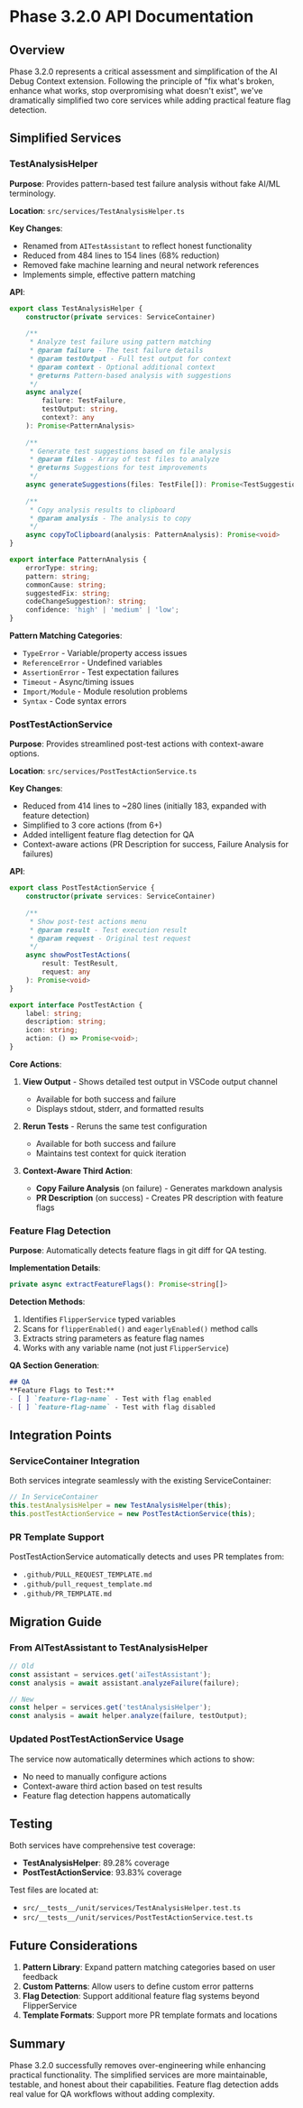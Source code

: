 # Phase 3.2.0 API Documentation

## Overview

Phase 3.2.0 represents a critical assessment and simplification of the AI Debug Context extension. Following the principle of "fix what's broken, enhance what works, stop overpromising what doesn't exist", we've dramatically simplified two core services while adding practical feature flag detection.

## Simplified Services

### TestAnalysisHelper

**Purpose**: Provides pattern-based test failure analysis without fake AI/ML terminology.

**Location**: `src/services/TestAnalysisHelper.ts`

**Key Changes**:
- Renamed from `AITestAssistant` to reflect honest functionality
- Reduced from 484 lines to 154 lines (68% reduction)
- Removed fake machine learning and neural network references
- Implements simple, effective pattern matching

**API**:

```typescript
export class TestAnalysisHelper {
    constructor(private services: ServiceContainer)
    
    /**
     * Analyze test failure using pattern matching
     * @param failure - The test failure details
     * @param testOutput - Full test output for context
     * @param context - Optional additional context
     * @returns Pattern-based analysis with suggestions
     */
    async analyze(
        failure: TestFailure, 
        testOutput: string, 
        context?: any
    ): Promise<PatternAnalysis>
    
    /**
     * Generate test suggestions based on file analysis
     * @param files - Array of test files to analyze
     * @returns Suggestions for test improvements
     */
    async generateSuggestions(files: TestFile[]): Promise<TestSuggestion[]>
    
    /**
     * Copy analysis results to clipboard
     * @param analysis - The analysis to copy
     */
    async copyToClipboard(analysis: PatternAnalysis): Promise<void>
}

export interface PatternAnalysis {
    errorType: string;
    pattern: string;
    commonCause: string;
    suggestedFix: string;
    codeChangeSuggestion?: string;
    confidence: 'high' | 'medium' | 'low';
}
```

**Pattern Matching Categories**:
- `TypeError` - Variable/property access issues
- `ReferenceError` - Undefined variables
- `AssertionError` - Test expectation failures
- `Timeout` - Async/timing issues
- `Import/Module` - Module resolution problems
- `Syntax` - Code syntax errors

### PostTestActionService

**Purpose**: Provides streamlined post-test actions with context-aware options.

**Location**: `src/services/PostTestActionService.ts`

**Key Changes**:
- Reduced from 414 lines to ~280 lines (initially 183, expanded with feature detection)
- Simplified to 3 core actions (from 6+)
- Added intelligent feature flag detection for QA
- Context-aware actions (PR Description for success, Failure Analysis for failures)

**API**:

```typescript
export class PostTestActionService {
    constructor(private services: ServiceContainer)
    
    /**
     * Show post-test actions menu
     * @param result - Test execution result
     * @param request - Original test request
     */
    async showPostTestActions(
        result: TestResult, 
        request: any
    ): Promise<void>
}

export interface PostTestAction {
    label: string;
    description: string;
    icon: string;
    action: () => Promise<void>;
}
```

**Core Actions**:

1. **View Output** - Shows detailed test output in VSCode output channel
   - Available for both success and failure
   - Displays stdout, stderr, and formatted results

2. **Rerun Tests** - Reruns the same test configuration
   - Available for both success and failure
   - Maintains test context for quick iteration

3. **Context-Aware Third Action**:
   - **Copy Failure Analysis** (on failure) - Generates markdown analysis
   - **PR Description** (on success) - Creates PR description with feature flags

### Feature Flag Detection

**Purpose**: Automatically detects feature flags in git diff for QA testing.

**Implementation Details**:

```typescript
private async extractFeatureFlags(): Promise<string[]>
```

**Detection Methods**:
1. Identifies `FlipperService` typed variables
2. Scans for `flipperEnabled()` and `eagerlyEnabled()` method calls
3. Extracts string parameters as feature flag names
4. Works with any variable name (not just `FlipperService`)

**QA Section Generation**:
```markdown
## QA
**Feature Flags to Test:**
- [ ] `feature-flag-name` - Test with flag enabled
- [ ] `feature-flag-name` - Test with flag disabled
```

## Integration Points

### ServiceContainer Integration

Both services integrate seamlessly with the existing ServiceContainer:

```typescript
// In ServiceContainer
this.testAnalysisHelper = new TestAnalysisHelper(this);
this.postTestActionService = new PostTestActionService(this);
```

### PR Template Support

PostTestActionService automatically detects and uses PR templates from:
- `.github/PULL_REQUEST_TEMPLATE.md`
- `.github/pull_request_template.md`
- `.github/PR_TEMPLATE.md`

## Migration Guide

### From AITestAssistant to TestAnalysisHelper

```typescript
// Old
const assistant = services.get('aiTestAssistant');
const analysis = await assistant.analyzeFailure(failure);

// New
const helper = services.get('testAnalysisHelper');
const analysis = await helper.analyze(failure, testOutput);
```

### Updated PostTestActionService Usage

The service now automatically determines which actions to show:
- No need to manually configure actions
- Context-aware third action based on test results
- Feature flag detection happens automatically

## Testing

Both services have comprehensive test coverage:
- **TestAnalysisHelper**: 89.28% coverage
- **PostTestActionService**: 93.83% coverage

Test files are located at:
- `src/__tests__/unit/services/TestAnalysisHelper.test.ts`
- `src/__tests__/unit/services/PostTestActionService.test.ts`

## Future Considerations

1. **Pattern Library**: Expand pattern matching categories based on user feedback
2. **Custom Patterns**: Allow users to define custom error patterns
3. **Flag Detection**: Support additional feature flag systems beyond FlipperService
4. **Template Formats**: Support more PR template formats and locations

## Summary

Phase 3.2.0 successfully removes over-engineering while enhancing practical functionality. The simplified services are more maintainable, testable, and honest about their capabilities. Feature flag detection adds real value for QA workflows without adding complexity.